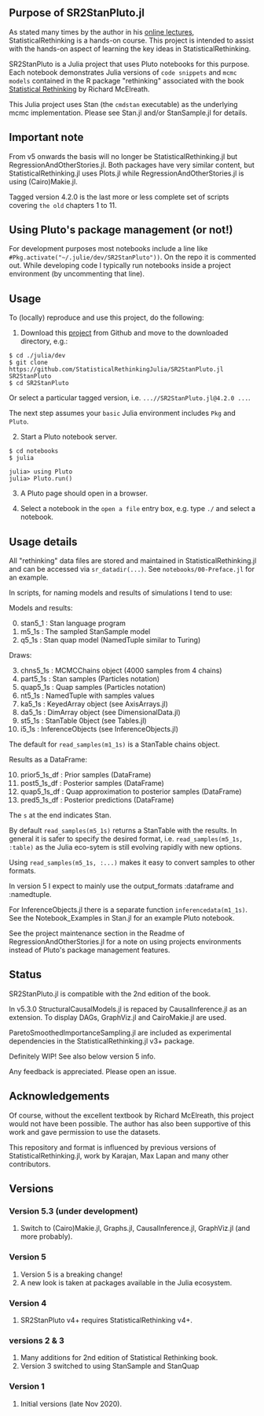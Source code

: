 ## Purpose of SR2StanPluto.jl

As stated many times by the author in his [online lectures](https://www.youtube.com/watch?v=ENxTrFf9a7c&list=PLDcUM9US4XdNM4Edgs7weiyIguLSToZRI), StatisticalRethinking is a hands-on course. This project is intended to assist with the hands-on aspect of learning the key ideas in StatisticalRethinking. 

SR2StanPluto is a Julia project that uses Pluto notebooks for this purpose. Each notebook demonstrates Julia versions of `code snippets` and `mcmc models` contained in the R package "rethinking" associated with the book [Statistical Rethinking](https://xcelab.net/rm/statistical-rethinking/) by Richard McElreath.

This Julia project uses Stan (the `cmdstan` executable) as the underlying mcmc implementation. Please see Stan.jl and/or StanSample.jl for details.

## Important note

From v5 onwards the basis will no longer be StatisticalRethinking.jl but RegressionAndOtherStories.jl. Both packages have very similar content, but StatisticalRethinking.jl uses Plots.jl while RegressionAndOtherStories.jl is using (Cairo)Makie.jl.

Tagged version 4.2.0 is the last more or less complete set of scripts covering `the old` chapters 1 to 11.

## Using Pluto's package management (or not!)

For development purposes most notebooks include a line like `#Pkg.activate("~/.julie/dev/SR2StanPluto"))`. On the repo it is commented out. While developing code I typically run notebooks inside a project environment (by uncommenting that line).

## Usage

To (locally) reproduce and use this project, do the following:

1. Download this [project](https://github.com/StatisticalRethinkingJulia/SR2StanPluto.jl) from Github and move to the downloaded directory, e.g.:

```
$ cd ./julia/dev
$ git clone https://github.com/StatisticalRethinkingJulia/SR2StanPluto.jl SR2StanPluto
$ cd SR2StanPluto
```
Or select a particular tagged version, i.e. `...//SR2StanPluto.jl@4.2.0 ...`.

The next step assumes your `basic` Julia environment includes `Pkg` and `Pluto`.

2. Start a Pluto notebook server.
```
$ cd notebooks
$ julia

julia> using Pluto
julia> Pluto.run()
```
3. A Pluto page should open in a browser.

4. Select a notebook in the `open a file` entry box, e.g. type `./` and select a notebook. 

## Usage details

All "rethinking" data files are stored and maintained in StatisticalRethinking.jl and can be accessed via `sr_datadir(...)`. See `notebooks/00-Preface.jl` for an example.

In scripts, for naming models and results of simulations I tend to use:

Models and results:

0. stan5_1           : Stan language program
1. m5_1s             : The sampled StanSample model
2. q5_1s             : Stan quap model (NamedTuple similar to Turing)

Draws:

3. chns5_1s          : MCMCChains object (4000 samples from 4 chains)
4. part5_1s          : Stan samples (Particles notation)
5. quap5_1s          : Quap samples (Particles notation)
6. nt5_1s            : NamedTuple with samples values
7. ka5_1s            : KeyedArray object (see AxisArrays.jl)
8. da5_1s            : DimArray object (see DimensionalData.jl)
9. st5_1s            : StanTable 0bject (see Tables.jl)
10. i5_1s            : InferenceObjects (see InferenceObjects.jl)

The default for `read_samples(m1_1s)` is a StanTable chains object.

Results as a DataFrame:

10. prior5_1s_df      : Prior samples (DataFrame)
11. post5_1s_df       : Posterior samples (DataFrame)
12. quap5_1s_df       : Quap approximation to posterior samples (DataFrame)
13. pred5_1s_df       : Posterior predictions (DataFrame)

The `s` at the end indicates Stan.

By default `read_samples(m5_1s)` returns a StanTable with the results. In general
it is safer to specify the desired format, i.e. `read_samples(m5_1s, :table)` as
the Julia eco-sytem is still evolving rapidly with new options.

Using `read_samples(m5_1s, :...)` makes it easy to convert samples to other formats.

In version 5 I expect to mainly use the output_formats :dataframe and :namedtuple.

For InferenceObjects.jl there is a separate function `inferencedata(m1_1s)`. 
See the Notebook_Examples in Stan.jl for an example Pluto notebook.

See the project maintenance section in the Readme of RegressionAndOtherStories.jl for a note on using projects environments instead of Pluto's package management features.

## Status

SR2StanPluto.jl is compatible with the 2nd edition of the book.

In v5.3.0 StructuralCausalModels.jl is repaced by CausalInference.jl as an extension. To display DAGs, GraphViz.jl and CairoMakie.jl are used.

ParetoSmoothedImportanceSampling.jl are included as experimental dependencies in the StatisticalRethinking.jl v3+ package.

Definitely WIP! See also below version 5 info.

Any feedback is appreciated. Please open an issue.

## Acknowledgements

Of course, without the excellent textbook by Richard McElreath, this project would not have been possible. The author has also been supportive of this work and gave permission to use the datasets.

This repository and format is influenced by previous versions of StatisticalRethinking.jl, work by Karajan, Max Lapan and many other contributors.

## Versions

### Version 5.3 (under development)

1. Switch to (Cairo)Makie.jl, Graphs.jl, CausalInference.jl, GraphViz.jl (and more probably).

### Version 5

1. Version 5 is a breaking change!
2. A new look is taken at packages available in the Julia ecosystem.

### Version 4

1. SR2StanPluto v4+ requires StatisticalRethinking v4+.

### versions 2 & 3

1. Many additions for 2nd edition of Statistical Rethinking book.
2. Version 3 switched to using StanSample and StanQuap

### Version 1

1. Initial versions (late Nov 2020).

